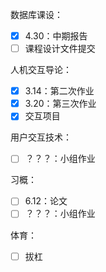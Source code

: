 
数据库课设：
- [x] 4.30：中期报告
- [ ] 课程设计文件提交

人机交互导论：
- [x] 3.14：第二次作业
- [x] 3.20：第三次作业
- [x] 交互项目

用户交互技术：
- [ ] ？？？：小组作业

习概：
- [ ] 6.12：论文
- [ ] ？？？：小组作业

体育：
- [ ] 拔杠
